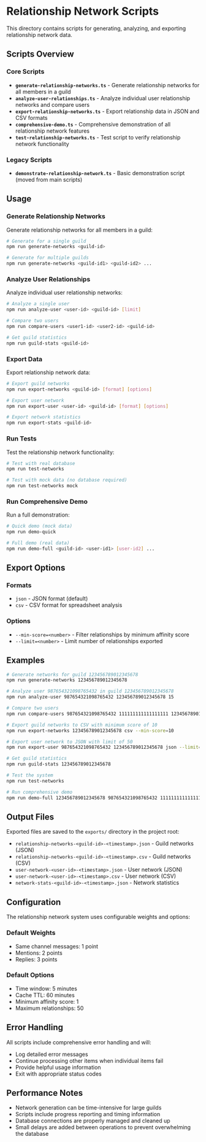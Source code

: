 # Relationship Network Scripts

This directory contains scripts for generating, analyzing, and exporting relationship network data.

## Scripts Overview

### Core Scripts

- **`generate-relationship-networks.ts`** - Generate relationship networks for all members in a guild
- **`analyze-user-relationships.ts`** - Analyze individual user relationship networks and compare users
- **`export-relationship-networks.ts`** - Export relationship data in JSON and CSV formats
- **`comprehensive-demo.ts`** - Comprehensive demonstration of all relationship network features
- **`test-relationship-networks.ts`** - Test script to verify relationship network functionality

### Legacy Scripts

- **`demonstrate-relationship-network.ts`** - Basic demonstration script (moved from main scripts)

## Usage

### Generate Relationship Networks

Generate relationship networks for all members in a guild:

```bash
# Generate for a single guild
npm run generate-networks <guild-id>

# Generate for multiple guilds
npm run generate-networks <guild-id1> <guild-id2> ...
```

### Analyze User Relationships

Analyze individual user relationship networks:

```bash
# Analyze a single user
npm run analyze-user <user-id> <guild-id> [limit]

# Compare two users
npm run compare-users <user1-id> <user2-id> <guild-id>

# Get guild statistics
npm run guild-stats <guild-id>
```

### Export Data

Export relationship network data:

```bash
# Export guild networks
npm run export-networks <guild-id> [format] [options]

# Export user network
npm run export-user <user-id> <guild-id> [format] [options]

# Export network statistics
npm run export-stats <guild-id>
```

### Run Tests

Test the relationship network functionality:

```bash
# Test with real database
npm run test-networks

# Test with mock data (no database required)
npm run test-networks mock
```

### Run Comprehensive Demo

Run a full demonstration:

```bash
# Quick demo (mock data)
npm run demo-quick

# Full demo (real data)
npm run demo-full <guild-id> <user-id1> [user-id2] ...
```

## Export Options

### Formats

- `json` - JSON format (default)
- `csv` - CSV format for spreadsheet analysis

### Options

- `--min-score=<number>` - Filter relationships by minimum affinity score
- `--limit=<number>` - Limit number of relationships exported

## Examples

```bash
# Generate networks for guild 123456789012345678
npm run generate-networks 123456789012345678

# Analyze user 987654321098765432 in guild 123456789012345678
npm run analyze-user 987654321098765432 123456789012345678 15

# Compare two users
npm run compare-users 987654321098765432 111111111111111111 123456789012345678

# Export guild networks to CSV with minimum score of 10
npm run export-networks 123456789012345678 csv --min-score=10

# Export user network to JSON with limit of 50
npm run export-user 987654321098765432 123456789012345678 json --limit=50

# Get guild statistics
npm run guild-stats 123456789012345678

# Test the system
npm run test-networks

# Run comprehensive demo
npm run demo-full 123456789012345678 987654321098765432 111111111111111111
```

## Output Files

Exported files are saved to the `exports/` directory in the project root:

- `relationship-networks-<guild-id>-<timestamp>.json` - Guild networks (JSON)
- `relationship-networks-<guild-id>-<timestamp>.csv` - Guild networks (CSV)
- `user-network-<user-id>-<timestamp>.json` - User network (JSON)
- `user-network-<user-id>-<timestamp>.csv` - User network (CSV)
- `network-stats-<guild-id>-<timestamp>.json` - Network statistics

## Configuration

The relationship network system uses configurable weights and options:

### Default Weights

- Same channel messages: 1 point
- Mentions: 2 points
- Replies: 3 points

### Default Options

- Time window: 5 minutes
- Cache TTL: 60 minutes
- Minimum affinity score: 1
- Maximum relationships: 50

## Error Handling

All scripts include comprehensive error handling and will:

- Log detailed error messages
- Continue processing other items when individual items fail
- Provide helpful usage information
- Exit with appropriate status codes

## Performance Notes

- Network generation can be time-intensive for large guilds
- Scripts include progress reporting and timing information
- Database connections are properly managed and cleaned up
- Small delays are added between operations to prevent overwhelming the database
